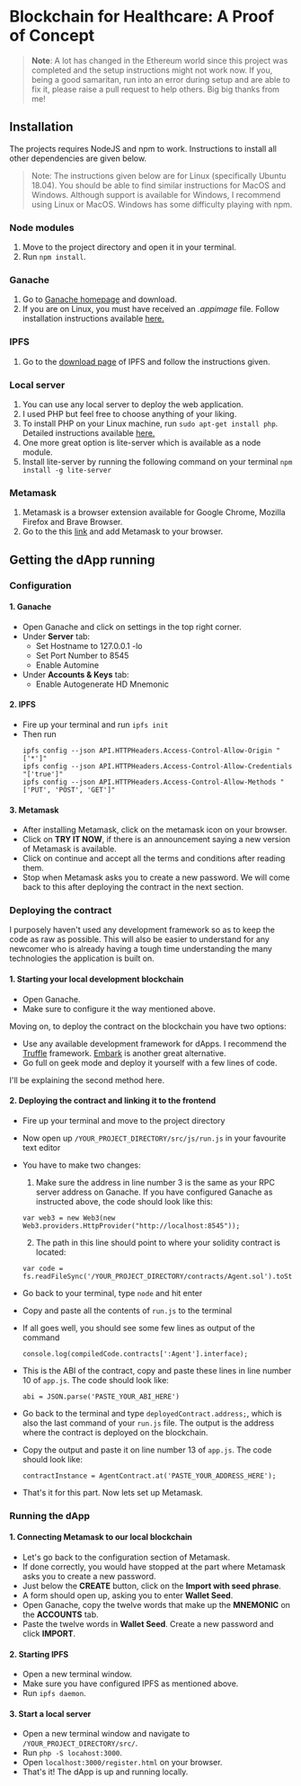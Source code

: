 # Blockchain for Healthcare: A Proof of Concept

> **Note**: A lot has changed in the Ethereum world since this project was completed and the setup instructions might not work now. If you, being a good samaritan, run into an error during setup and are able to fix it, please raise a pull request to help others. Big big thanks from me!

## Installation

The projects requires NodeJS and npm to work. Instructions to install all other dependencies are given below.
> Note: The instructions given below are for Linux (specifically Ubuntu 18.04). You should be able to find similar instructions for MacOS and Windows. Although support is available for Windows, I recommend using Linux or MacOS. Windows has some difficulty playing with npm.

### Node modules

1. Move to the project directory and open it in your terminal.
2. Run `npm install`.

### Ganache

1. Go to [Ganache homepage](https://truffleframework.com/ganache) and download. 
2. If you are on Linux, you must have received an _.appimage_ file. Follow installation instructions available [here.](https://itsfoss.com/use-appimage-linux/)

### IPFS

1. Go to the [download page](https://docs.ipfs.io/introduction/install/) of IPFS and follow the instructions given.

### Local server

1. You can use any local server to deploy the web application.
2. I used PHP but feel free to choose anything of your liking.
3. To install PHP on your Linux machine, run `sudo apt-get install php`. Detailed instructions available [here.](https://thishosting.rocks/install-php-on-ubuntu/)
4. One more great option is lite-server which is available as a node module.
5. Install lite-server by running the following command on your terminal `npm install -g lite-server`

### Metamask

1. Metamask is a browser extension available for Google Chrome, Mozilla Firefox and Brave Browser.
2. Go to the this [link](http://metamask.io/) and add Metamask to your browser.

## Getting the dApp running

### Configuration

#### 1. Ganache
  - Open Ganache and click on settings in the top right corner.
  - Under **Server** tab:
    - Set Hostname to 127.0.0.1 -lo
    - Set Port Number to 8545
    - Enable Automine
  - Under **Accounts & Keys** tab:
    - Enable Autogenerate HD Mnemonic

#### 2. IPFS
  - Fire up your terminal and run `ipfs init`
  - Then run 
    ```
    ipfs config --json API.HTTPHeaders.Access-Control-Allow-Origin "['*']"
    ipfs config --json API.HTTPHeaders.Access-Control-Allow-Credentials "['true']"
    ipfs config --json API.HTTPHeaders.Access-Control-Allow-Methods "['PUT', 'POST', 'GET']"
    ```
#### 3. Metamask
  - After installing Metamask, click on the metamask icon on your browser.
  - Click on __TRY IT NOW__, if there is an announcement saying a new version of Metamask is available.
  - Click on continue and accept all the terms and conditions after reading them.
  - Stop when Metamask asks you to create a new password. We will come back to this after deploying the contract in the next section.
  
### Deploying the contract

I purposely haven't used any development framework so as to keep the code as raw as possible. This will also be easier to understand for any newcomer who is already having a tough time understanding the many technologies the application is built on.

#### 1. Starting your local development blockchain
  - Open Ganache.
  - Make sure to configure it the way mentioned above.
  
Moving on, to deploy the contract on the blockchain you have two options:
  - Use any available development framework for dApps. I recommend the [Truffle](https://truffleframework.com/truffle) framework. [Embark](https://embark.status.im/) is another great alternative.
  - Go full on geek mode and deploy it yourself with a few lines of code.

I'll be explaining the second method here.

#### 2. Deploying the contract and linking it to the frontend
  - Fire up your terminal and move to the project directory
  - Now open up `/YOUR_PROJECT_DIRECTORY/src/js/run.js` in your favourite text editor
  - You have to make two changes:
    1. Make sure the address in line number 3 is the same as your RPC server address on Ganache.
    If you have configured Ganache as instructed above, the code should look like this:
    
    ```
    var web3 = new Web3(new Web3.providers.HttpProvider("http://localhost:8545"));
    ```
    2. The path in this line should point to where your solidity contract is located:
    
    ```
    var code = fs.readFileSync('/YOUR_PROJECT_DIRECTORY/contracts/Agent.sol').toString();
    ```
  - Go back to your terminal, type `node` and hit enter
  - Copy and paste all the contents of `run.js` to the terminal
  - If all goes well, you should see some few lines as output of the command
    ```
    console.log(compiledCode.contracts[':Agent'].interface);
    ```
  - This is the ABI of the contract, copy and paste these lines in line number 10 of `app.js`. The code should look like:
    ``` 
    abi = JSON.parse('PASTE_YOUR_ABI_HERE')
    ```
  - Go back to the terminal and type `deployedContract.address;`, which is also the last command of your `run.js` file. The     output is the address where the contract is deployed on the blockchain.
  - Copy the output and paste it on line number 13 of `app.js`. The code should look like:
    ```
    contractInstance = AgentContract.at('PASTE_YOUR_ADDRESS_HERE');
    ```
  - That's it for this part. Now lets set up Metamask.
  
### Running the dApp

#### 1. Connecting Metamask to our local blockchain
  - Let's go back to the configuration section of Metamask.
  - If done correctly, you would have stopped at the part where Metamask asks you to create a new password.
  - Just below the __CREATE__ button, click on the __Import with seed phrase__.
  - A form should open up, asking you to enter __Wallet Seed__.
  - Open Ganache, copy the twelve words that make up the __MNEMONIC__ on the __ACCOUNTS__ tab. 
  - Paste the twelve words in __Wallet Seed__. Create a new password and click __IMPORT__.

#### 2. Starting IPFS 
  - Open a new terminal window.
  - Make sure you have configured IPFS as mentioned above.
  - Run `ipfs daemon`.
  
#### 3. Start a local server
  - Open a new terminal window and navigate to `/YOUR_PROJECT_DIRECTORY/src/`.
  - Run `php -S locahost:3000`.
  - Open `localhost:3000/register.html` on your browser.
  - That's it! The dApp is up and running locally.
